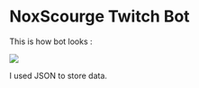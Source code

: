 # NoxScourge Twitch Bot
This is how bot looks :

![](https://i.imgur.com/lDF7p1J.png)

I used JSON to store data.
